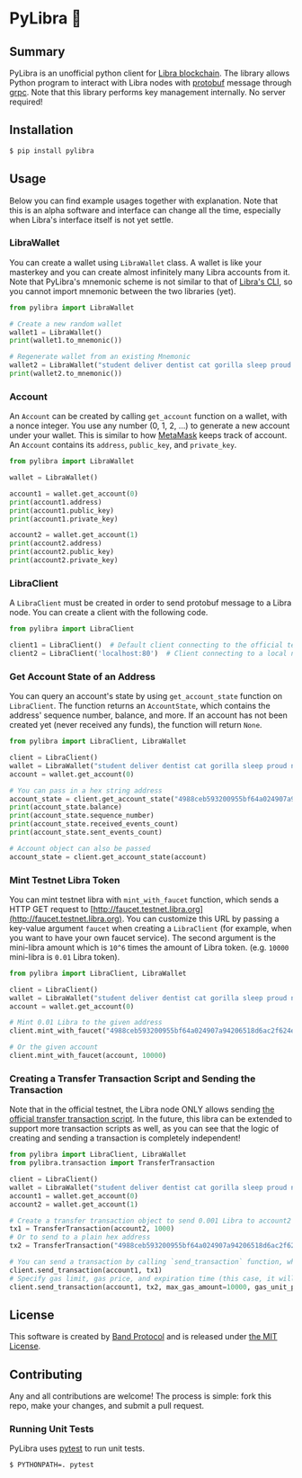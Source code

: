 # PyLibra 🐍

## Summary

PyLibra is an unofficial python client for [Libra blockchain](http://libra.org). The library allows Python program to interact with Libra nodes with [protobuf](https://developers.google.com/protocol-buffers/) message through [grpc](https://grpc.io/). Note that this library performs key management internally. No server required!

## Installation

```sh
$ pip install pylibra
```

## Usage

Below you can find example usages together with explanation. Note that this is an alpha software and interface can change all the time, especially when Libra's interface itself is not yet settle.

### LibraWallet

You can create a wallet using `LibraWallet` class. A wallet is like your masterkey and you can create almost infinitely many Libra accounts from it. Note that PyLibra's mnemonic scheme is not similar to that of [Libra's CLI](https://github.com/libra/libra/tree/master/client/src), so you cannot import mnemonic between the two libraries (yet).

```py
from pylibra import LibraWallet

# Create a new random wallet
wallet1 = LibraWallet()
print(wallet1.to_mnemonic())

# Regenerate wallet from an existing Mnemonic
wallet2 = LibraWallet("student deliver dentist cat gorilla sleep proud naive gown fiber awkward weasel")
print(wallet2.to_mnemonic())
```

### Account

An `Account` can be created by calling `get_account` function on a wallet, with a nonce integer. You use any number (0, 1, 2, ...) to generate a new account under your wallet. This is similar to how [MetaMask](https://metamask.io) keeps track of account. An `Account` contains its `address`, `public_key`, and `private_key`.

```py
from pylibra import LibraWallet

wallet = LibraWallet()

account1 = wallet.get_account(0)
print(account1.address)
print(account1.public_key)
print(account1.private_key)

account2 = wallet.get_account(1)
print(account2.address)
print(account2.public_key)
print(account2.private_key)
```

### LibraClient

A `LibraClient` must be created in order to send protobuf message to a Libra node. You can create a client with the following code.

```py
from pylibra import LibraClient

client1 = LibraClient()  # Default client connecting to the official testnet
client2 = LibraClient('localhost:80')  # Client connecting to a local node
```

### Get Account State of an Address

You can query an account's state by using `get_account_state` function on `LibraClient`. The function returns an `AccountState`, which contains the address' sequence number, balance, and more. If an account has not been created yet (never received any funds), the function will return `None`.

```py
from pylibra import LibraClient, LibraWallet

client = LibraClient()
wallet = LibraWallet("student deliver dentist cat gorilla sleep proud naive gown fiber awkward weasel")
account = wallet.get_account(0)

# You can pass in a hex string address 
account_state = client.get_account_state("4988ceb593200955bf64a024907a94206518d6ac2f624eec569abce38f98da86")
print(account_state.balance)
print(account_state.sequence_number)
print(account_state.received_events_count)
print(account_state.sent_events_count)

# Account object can also be passed
account_state = client.get_account_state(account)
```

### Mint Testnet Libra Token

You can mint testnet libra with `mint_with_faucet` function, which sends a HTTP GET request to [http://faucet.testnet.libra.org](http://faucet.testnet.libra.org). You can customize this URL by passing a key-value argument `faucet` when creating a `LibraClient` (for example, when you want to have your own faucet service). The second argument is the mini-libra amount which is `10^6` times the amount of Libra token. (e.g. `10000` mini-libra is `0.01` Libra token).

```py
from pylibra import LibraClient, LibraWallet

client = LibraClient()
wallet = LibraWallet("student deliver dentist cat gorilla sleep proud naive gown fiber awkward weasel")
account = wallet.get_account(0)

# Mint 0.01 Libra to the given address
client.mint_with_faucet("4988ceb593200955bf64a024907a94206518d6ac2f624eec569abce38f98da86", 10000)  

# Or the given account
client.mint_with_faucet(account, 10000)
```

### Creating a Transfer Transaction Script and Sending the Transaction

Note that in the official testnet, the Libra node ONLY allows sending [the official transfer transaction script](https://github.com/libra/libra/blob/master/language/stdlib/transaction_scripts/peer_to_peer_transfer.mvir). In the future, this libra can be extended to support more transaction scripts as well, as you can see that the logic of creating and sending a transaction is completely independent!

```py
from pylibra import LibraClient, LibraWallet
from pylibra.transaction import TransferTransaction

client = LibraClient()
wallet = LibraWallet("student deliver dentist cat gorilla sleep proud naive gown fiber awkward weasel")
account1 = wallet.get_account(0)
account2 = wallet.get_account(1)

# Create a transfer transaction object to send 0.001 Libra to account2
tx1 = TransferTransaction(account2, 1000)
# Or to send to a plain hex address
tx2 = TransferTransaction("4988ceb593200955bf64a024907a94206518d6ac2f624eec569abce38f98da86", 1000)

# You can send a transaction by calling `send_transaction` function, which takes a sender `Account` and a `Transaction` object. You can also optionally passed `max_gas_amount`, `gas_unit_price`, and `expiration_time`. 
client.send_transaction(account1, tx1)
# Specify gas limit, gas price, and expiration time (this case, it will expire in year 2508)
client.send_transaction(account1, tx2, max_gas_amount=10000, gas_unit_price=0, expiration_time=17000000000)
```

## License

This software is created by [Band Protocol](https://bandprotocol.com) and is released under [the MIT License](https://opensource.org/licenses/MIT).

## Contributing

Any and all contributions are welcome! The process is simple: fork this repo, make your changes, and submit a pull request.

### Running Unit Tests

PyLibra uses [pytest](https://docs.pytest.org/) to run unit tests. 

```
$ PYTHONPATH=. pytest
```
